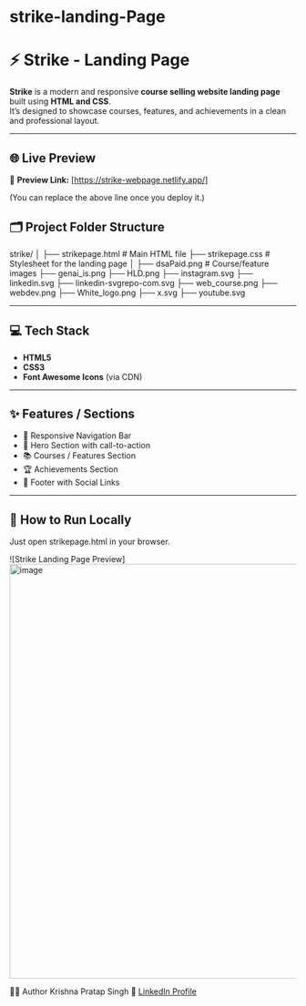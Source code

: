 # strike-landing-Page
# ⚡ Strike - Landing Page

**Strike** is a modern and responsive **course selling website landing page** built using **HTML and CSS**.  
It’s designed to showcase courses, features, and achievements in a clean and professional layout.

---

## 🌐 Live Preview

🚀 **Preview Link:** [https://strike-webpage.netlify.app/]  

(You can replace the above line once you deploy it.)



## 🗂️ Project Folder Structure

strike/
│
├── strikepage.html # Main HTML file
├── strikepage.css # Stylesheet for the landing page
│
├── dsaPaid.png # Course/feature images
├── genai_is.png
├── HLD.png
├── instagram.svg
├── linkedin.svg
├── linkedin-svgrepo-com.svg
├── web_course.png
├── webdev.png
├── White_logo.png
├── x.svg
├── youtube.svg


---

## 💻 Tech Stack

- **HTML5**
- **CSS3**
- **Font Awesome Icons** (via CDN)

---

## ✨ Features / Sections

- 🧭 Responsive Navigation Bar  
- 🎯 Hero Section with call-to-action  
- 📚 Courses / Features Section  
- 🏆 Achievements Section  
- 👣 Footer with Social Links  

---

## 🚀 How to Run Locally

Just open strikepage.html in your browser.

![Strike Landing Page Preview]  <img width="1366" height="728" alt="image" src="https://github.com/user-attachments/assets/31e54230-b143-4370-99fe-8e096e7868d9" />


👨‍💻 Author
Krishna Pratap Singh
🔗 [LinkedIn Profile](https://www.linkedin.com/in/krishna-pratap-singh-471354381?utm_source=share&utm_campaign=share_via&utm_content=profile&utm_medium=android_app)








